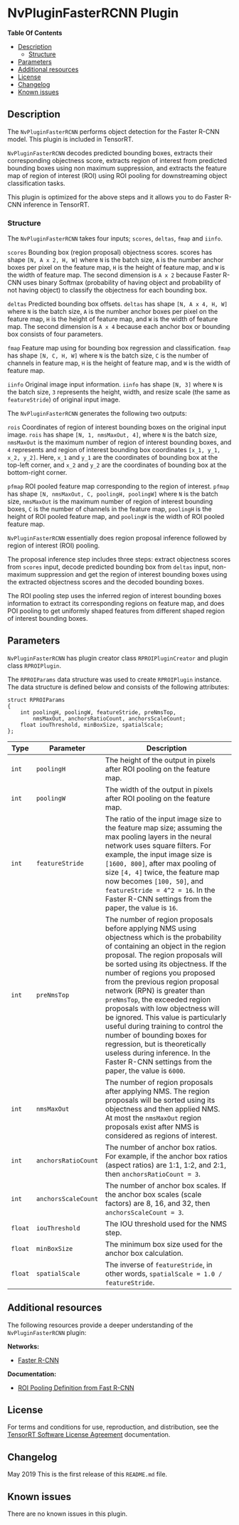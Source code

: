 # NvPluginFasterRCNN Plugin

**Table Of Contents**
- [Description](#description)
    * [Structure](#structure)
- [Parameters](#parameters)
- [Additional resources](#additional-resources)
- [License](#license)
- [Changelog](#changelog)
- [Known issues](#known-issues)

## Description

The `NvPluginFasterRCNN` performs object detection for the Faster R-CNN model. This plugin is included in TensorRT.

`NvPluginFasterRCNN` decodes predicted bounding boxes, extracts their corresponding objectness score, extracts region of interest from predicted bounding boxes using non maximum suppression, and extracts the feature map of region of interest (ROI) using ROI pooling for downstreaming object classification tasks.

This plugin is optimized for the above steps and it allows you to do Faster R-CNN inference in TensorRT.


### Structure

The `NvPluginFasterRCNN` takes four inputs; `scores`, `deltas`, `fmap` and `iinfo`.

`scores`
Bounding box (region proposal) objectness scores. scores has shape `[N, A x 2, H, W]` where `N` is the batch size, `A` is the number anchor boxes per pixel on the feature map, `H` is the height of feature map, and `W` is the width of feature map. The second dimension is `A x 2` because Faster R-CNN uses binary Softmax (probability of having object and probability of not having object) to classify the objectness for each bounding box.

`deltas`
Predicted bounding box offsets. `deltas` has shape `[N, A x 4, H, W]` where `N` is the batch size, `A` is the number anchor boxes per pixel on the feature map, `H` is the height of feature map, and `W` is the width of feature map. The second dimension is `A x 4` because each anchor box or bounding box consists of four parameters.

`fmap`
Feature map using for bounding box regression and classification. `fmap` has shape `[N, C, H, W]` where `N` is the batch size, `C` is the number of channels in feature map, `H` is the height of feature map, and `W` is the width of feature map.

`iinfo`
Original image input information. `iinfo` has shape `[N, 3]` where `N` is the batch size, `3` represents the height, width, and resize scale (the same as `featureStride`) of original input image.

The `NvPluginFasterRCNN` generates the following two outputs:

`rois`
Coordinates of region of interest bounding boxes on the original input image. `rois` has shape `[N, 1, nmsMaxOut, 4]`, where `N` is the batch size, `nmsMaxOut` is the maximum number of region of interest bounding boxes, and `4` represents and region of interest bounding box coordinates `[x_1, y_1, x_2, y_2]`. Here, `x_1` and `y_1` are the coordinates of bounding box at the top-left corner, and `x_2` and `y_2` are the coordinates of bounding box at the bottom-right corner.

`pfmap`
ROI pooled feature map corresponding to the region of interest. `pfmap` has shape `[N, nmsMaxOut, C, poolingH, poolingW]` where `N` is the batch size, `nmsMaxOut` is the maximum number of region of interest bounding boxes, `C` is the number of channels in the feature map, `poolingH` is the height of ROI pooled feature map, and `poolingW` is the width of ROI pooled feature map.

`NvPluginFasterRCNN` essentially does region proposal inference followed by region of interest (ROI) pooling.

The proposal inference step includes three steps: extract objectness scores from `scores` input, decode predicted bounding box from `deltas` input, non-maximum suppression and get the region of interest bounding boxes using the extracted objectness scores and the decoded bounding boxes.

The ROI pooling step uses the inferred region of interest bounding boxes information to extract its corresponding regions on feature map, and does POI pooling to get uniformly shaped features from different shaped region of interest bounding boxes.

## Parameters

`NvPluginFasterRCNN` has plugin creator class `RPROIPluginCreator` and plugin class `RPROIPlugin`.

The `RPROIParams` data structure was used to create `RPROIPlugin` instance. The data structure is defined below and consists of the following attributes:
```
struct RPROIParams
{
	int poolingH, poolingW, featureStride, preNmsTop,
		nmsMaxOut, anchorsRatioCount, anchorsScaleCount;
	float iouThreshold, minBoxSize, spatialScale;
};
```

| Type     | Parameter                | Description
|----------|--------------------------|--------------------------------------------------------
|`int`     |`poolingH`                |The height of the output in pixels after ROI pooling on the feature map.
|`int`     |`poolingW`                |The width of the output in pixels after ROI pooling on the feature map.
|`int`     |`featureStride`           |The ratio of the input image size to the feature map size; assuming the max pooling layers in the neural network uses square filters. For example, the input image size is `[1600, 800]`, after max pooling of size `[4, 4]` twice, the feature map now becomes `[100, 50]`, and `featureStride = 4^2 = 16`. In the Faster R-CNN settings from the paper, the value is `16`.
|`int`     |`preNmsTop`               |The number of region proposals before applying NMS using objectness which is the probability of containing an object in the region proposal. The region proposals will be sorted using its objectness. If the number of regions you proposed from the previous region proposal network (RPN) is greater than `preNmsTop`, the exceeded region proposals with low objectness will be ignored. This value is particularly useful during training to control the number of bounding boxes for regression, but is theoretically useless during inference. In the Faster R-CNN settings from the paper, the value is `6000`.
|`int`     |`nmsMaxOut`               |The number of region proposals after applying NMS. The region proposals will be sorted using its objectness and then applied NMS. At most the `nmsMaxOut` region proposals exist after NMS is considered as regions of interest.
|`int`     |`anchorsRatioCount`       |The number of anchor box ratios. For example, if the anchor box ratios (aspect ratios) are 1:1, 1:2, and 2:1, then `anchorsRatioCount = 3`.
|`int`     |`anchorsScaleCount`       |The number of anchor box scales. If the anchor box scales (scale factors) are 8, 16, and 32, then `anchorsScaleCount = 3`.
|`float`   |`iouThreshold`            |The IOU threshold used for the NMS step.
|`float`   |`minBoxSize`              |The minimum box size used for the anchor box calculation.
|`float`   |`spatialScale`            |The inverse of `featureStride`, in other words, `spatialScale = 1.0 / featureStride`.


## Additional resources

The following resources provide a deeper understanding of the `NvPluginFasterRCNN` plugin:

**Networks:**
-   [Faster R-CNN](https://arxiv.org/abs/1506.01497)

**Documentation:**
-   [ROI Pooling Definition from Fast R-CNN](https://arxiv.org/abs/1504.08083)


## License

For terms and conditions for use, reproduction, and distribution, see the [TensorRT Software License Agreement](https://docs.nvidia.com/deeplearning/sdk/tensorrt-sla/index.html) 
documentation.


## Changelog

May 2019
This is the first release of this `README.md` file.


## Known issues

There are no known issues in this plugin.